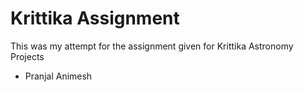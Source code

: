# Krittika Assignment

This was my attempt for the assignment given for Krittika Astronomy Projects

- Pranjal Animesh
